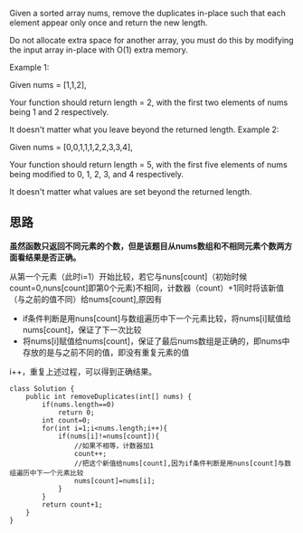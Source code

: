 Given a sorted array nums, remove the duplicates in-place such that each element appear only once and return the new length.

Do not allocate extra space for another array, you must do this by modifying the input array in-place with O(1) extra memory.

Example 1:

Given nums = [1,1,2],

Your function should return length = 2, with the first two elements of nums being 1 and 2 respectively.

It doesn't matter what you leave beyond the returned length.
Example 2:

Given nums = [0,0,1,1,1,2,2,3,3,4],

Your function should return length = 5, with the first five elements of nums being modified to 0, 1, 2, 3, and 4 respectively.

It doesn't matter what values are set beyond the returned length.

## 思路
**虽然函数只返回不同元素的个数，但是该题目从nums数组和不相同元素个数两方面看结果是否正确。**

从第一个元素（此时i=1）开始比较，若它与nuns[count]（初始时候count=0,nuns[count]即第0个元素)不相同，计数器（count）+1同时将该新值（与之前的值不同）给nums[count],原因有
- if条件判断是用nuns[count]与数组遍历中下一个元素比较，将nums[i]赋值给nums[count]，保证了下一次比较
- 将nums[i]赋值给nums[count]，保证了最后nums数组是正确的，即nums中存放的是与之前不同的值，即没有重复元素的值

i++，重复上述过程，可以得到正确结果。


```
class Solution {
    public int removeDuplicates(int[] nums) {
        if(nums.length==0)
            return 0;
        int count=0;
        for(int i=1;i<nums.length;i++){
            if(nums[i]!=nums[count]){
                //如果不相等，计数器加1
                count++;
                //把这个新值给nums[count],因为if条件判断是用nuns[count]与数组遍历中下一个元素比较
                nums[count]=nums[i];
            }
        }
        return count+1;       
    }
}
```

